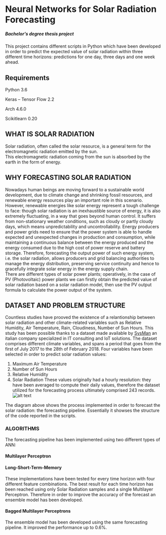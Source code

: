 # Neural Networks for Solar Radiation Forecasting
##### Bachelor's degree thesis project 
This project contains different scripts in Python which have been developed in order to predict the expected value of solar radiation within three different time horizons: predictions for one day, three days and one week ahead. 
## Requirements 
Python 3.6 

Keras – Tensor Flow  2.2

Arch 4.6.0

Scikitlearn 0.20

## WHAT IS SOLAR RADIATION
Solar radiation, often called the solar resource, is a general term for the electromagnetic radiation emitted by the sun.  
This electromagnetic radiation coming from the sun is absorbed by the earth in the form of energy.

## WHY FORECASTING SOLAR RADIATION
Nowadays human beings are moving forward to a sustainable world development, due to climate change and shrinking fossil resources, and renewable energy resources play an important role in this scenario. 
However, renewable energies like solar energy represent a tough challenge to face: though solar radiation is an inexhaustible source of energy, it is also extremely fluctuating, in a way that goes beyond human control. It suffers from non-stationary weather conditions, such as cloudy or partly cloudy days, which means unpredictability and uncontrollability. Energy producers and power grids need to ensure that the power system is able to handle expected and unexpected changes in production and consumption, while maintaining a continuous balance between the energy produced and the energy consumed due to the high cost of power reserve and battery storage. Therefore, forecasting the output power of such energy system, i.e. the solar radiation, allows producers and grid balancing authorities to manage the energy distribution, preserving service continuity and hence to gracefully integrate solar energy in the energy supply chain.          
There are different types of solar power plants; operatively, in the case of PV (Photovoltaic) power plants we can firstly obtain the predicted value of solar radiation based on a solar radiation model, then use the PV output formula to calculate the power output of the system.

## DATASET AND PROBLEM STRUCTURE
Countless studies have prooved the existence of a relantionship between solar radiation and other climate-related
variables such as Relative Humidity, Air Temperature, Rain, Cloudiness, Number of Sun Hours. 
This study has been possible thanks to a dataset made available by [SysMan](http://www.sys-man.it/ "SysMan") an italian company specialized in IT consulting and IoT solutions. The dataset comprises different climate variables, and spans a period that goes from the first of July 2017 to the 28th of February 2018. Four variables have been selected in order to predict solar radiation values: 
1. Maximum Air Temperature 
2. Number of Sun Hours 
3. Relative Humidity 
4. Solar Radiation 
These values originally had a hourly resolution: they have been averaged to compute their daily values, therefore the dataset utilized for the 
forecasting process ultimately comprised 243 records. 
![alt text](https://github.com/GioshTandoi/Neural-Networks-for-Solar-Radiation-Forecasting/blob/master/code_diagram.png)
  
The diagram above shows the process implemented in order to forecast the solar radiation: the forecasting pipeline. 
Essentially it showses the structure of the code reported in the scripts. 

### ALGORITHMS 
The forecasting pipeline has been implemented using two different types of ANN: 
#### Multilayer Perceptron
#### Long-Short-Term-Memory
These implementations have been tested for every time horizon with four different feature combinations. 
The best result for each time horizon has been reached using only Solar Radiation samples and a single Multilayer Perceptron. 
Therefore in order to improve the accuracy of the forecast an ensemble model has been developed. 
#### Bagged Multilayer Perceptrons
The ensemble model has been developed using the same forecasting pipeline. It improved the performance up to 0.6%. 
